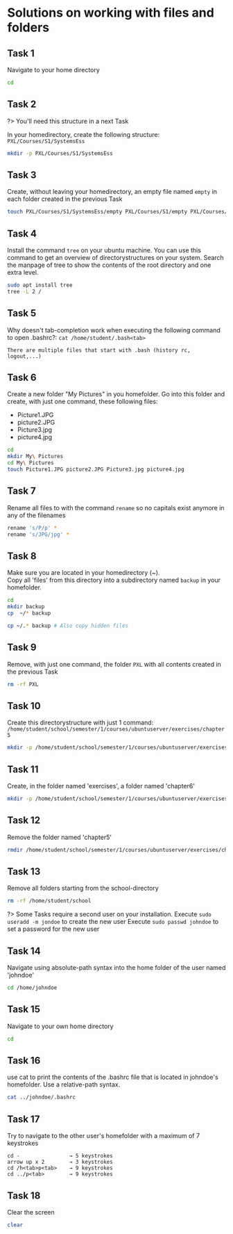 # Solutions on working with files and folders

## Task 1
Navigate to your home directory

```bash
cd
```

## Task 2
?> <i class="fa-solid fa-circle-info"></i> You'll need this structure in a next Task

In your homedirectory, create the following structure:
`
PXL/Courses/S1/SystemsEss
`

```bash
mkdir -p PXL/Courses/S1/SystemsEss
```

## Task 3
Create, without leaving your homedirectory, an empty file named `empty` in each folder created in the previous Task

```bash
touch PXL/Courses/S1/SystemsEss/empty PXL/Courses/S1/empty PXL/Courses/empty PXL/empty
```

## Task 4
Install the command `tree` on your ubuntu machine. You can use this command to get an overview of directorystructures on your system. Search the manpage of tree to show the contents of the root directory and one extra level.

```bash
sudo apt install tree
tree -L 2 /
```

## Task 5
Why doesn't tab-completion work when executing the following command to open .bashrc?:
`cat /home/student/.bash<tab>`

```
There are multiple files that start with .bash (history rc, logout,...)
```


## Task 6
Create a new folder "My Pictures" in you homefolder. Go into this folder and create, with just one command, these following files:
- Picture1.JPG
- picture2.JPG
- Picture3.jpg
- picture4.jpg

```bash
cd
mkdir My\ Pictures
cd My\ Pictures
touch Picture1.JPG picture2.JPG Picture3.jpg picture4.jpg
```

## Task 7
Rename all files to with the command `rename` so no capitals exist anymore in any of the filenames

```bash
rename 's/P/p' *
rename 's/JPG/jpg' *
```

## Task 8
Make sure you are located in your homedirectory (~). <br/>
Copy all 'files' from this directory into a subdirectory named `backup` in your homefolder.

```bash
cd
mkdir backup
cp  ~/* backup

cp ~/.* backup # Also copy hidden files

```

## Task 9
Remove, with just one command, the folder `PXL` with all contents created in the previous Task

```bash
rm -rf PXL
```


## Task 10
Create this directorystructure with just 1 command:
`/home/student/school/semester/1/courses/ubuntuserver/exercises/chapter5`

```bash
mkdir -p /home/student/school/semester/1/courses/ubuntuserver/exercises/chapter5
```

## Task 11
Create, in the folder named 'exercises', a folder named 'chapter6'

```bash
mkdir -p /home/student/school/semester/1/courses/ubuntuserver/exercises/chapter6
```

## Task 12
Remove the folder named 'chapter5'
```bash
rmdir /home/student/school/semester/1/courses/ubuntuserver/exercises/chapter5
```

## Task 13
Remove all folders starting from the school-directory  

```bash
rm -rf /home/student/school
```  


?> <i class="fa-solid fa-circle-info"></i> Some Tasks require a second user on your installation. 
Execute `sudo useradd -m jondoe` to create the new user
Execute `sudo passwd johndoe` to set a password for the new user

## Task 14
Navigate using absolute-path syntax into the home folder of the user named 'johndoe'

```bash
cd /home/johndoe
```


## Task 15
Navigate to your own home directory

```bash
cd
```

## Task 16
use cat to print the contents of the .bashrc file that is located in johndoe's homefolder. Use a relative-path syntax.

```bash
cat ../johndoe/.bashrc
```

## Task 17
Try to navigate to the other user's homefolder with a maximum of 7 keystrokes

```
cd -			    → 5 keystrokes
arrow up x 2	    → 3 keystrokes
cd /h<tab>p<tab>  	→ 9 keystrokes
cd ../p<tab>	    → 9 keystrokes
```

## Task 18
Clear the screen

```bash
clear
```
